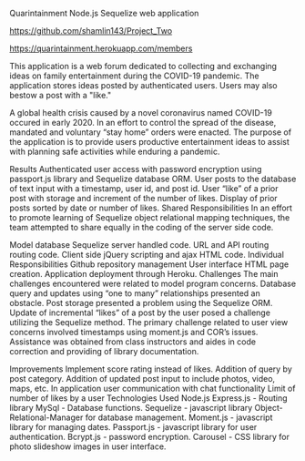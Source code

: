 Quarintainment
Node.js Sequelize web application

https://github.com/shamlin143/Project_Two

https://quarintainment.herokuapp.com/members

This application is a web forum dedicated to collecting and exchanging ideas on family entertainment during the COVID-19 pandemic. The application stores ideas posted by authenticated users. Users may also bestow a post with a "like."

A global health crisis caused by a novel coronavirus named COVID-19 occured in early 2020. In an effort to control the spread of the disease, mandated and voluntary “stay home” orders were enacted. The purpose of the application is to provide users productive entertainment ideas to assist with planning safe activities while enduring a pandemic.

Results
Authenticated user access with password encryption using passport.js library and Sequelize database ORM.
User posts to the database of text input with a timestamp, user id, and post id.
User “like” of a prior post with storage and increment of the number of likes.
Display of prior posts sorted by date or number of likes.
Shared Responsibilities
In an effort to promote learning of Sequelize object relational mapping techniques, the team attempted to share equally in the coding of the server side code.

Model database Sequelize server handled code.
URL and API routing routing code.
Client side jQuery scripting and ajax HTML code.
Individual Responsibilities
Github repository management
User interface HTML page creation.
Application deployment through Heroku.
Challenges
The main challenges encountered were related to model program concerns. Database query and updates using “one to many” relationships presented an obstacle. Post storage presented a problem using the Sequelize ORM. Update of incremental “likes” of a post by the user posed a challenge utilizing the Sequelize method. The primary challenge related to user view concerns involved timestamps using moment.js and COR’s issues. Assistance was obtained from class instructors and aides in code correction and providing of library documentation.

Improvements
Implement score rating instead of likes.
Addition of query by post category.
Addition of updated post input to include photos, video, maps, etc.
In application user communication with chat functionality
Limit of number of likes by a user
Technologies Used
Node.js
Express.js - Routing library
MySql - Database functions.
Sequelize - javascript library Object-Relational-Manager for database management.
Moment.js - javascript library for managing dates.
Passport.js - javascript library for user authentication.
Bcrypt.js - password encryption.
Carousel - CSS library for photo slideshow images in user interface.
